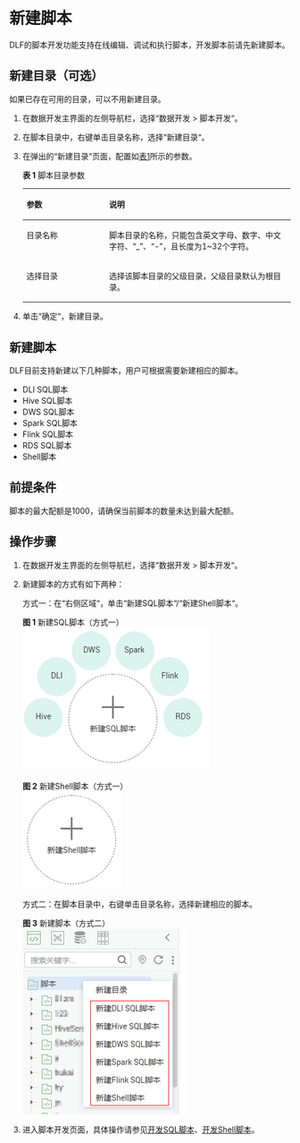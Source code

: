 # 新建脚本<a name="dayu_01_0423"></a>

DLF的脚本开发功能支持在线编辑、调试和执行脚本，开发脚本前请先新建脚本。

## 新建目录（可选）<a name="zh-cn_topic_0104967364_section536330414847"></a>

如果已存在可用的目录，可以不用新建目录。

1.  在数据开发主界面的左侧导航栏，选择“数据开发  \>  脚本开发“。
2.  在脚本目录中，右键单击目录名称，选择“新建目录“。
3.  在弹出的“新建目录“页面，配置如[表1](#zh-cn_topic_0104967364_table198901741223)所示的参数。

    **表 1**  脚本目录参数

    <a name="zh-cn_topic_0104967364_table198901741223"></a>
    <table><thead align="left"><tr id="zh-cn_topic_0104967364_row78906419215"><th class="cellrowborder" valign="top" width="30.830000000000002%" id="mcps1.2.3.1.1"><p id="zh-cn_topic_0104967364_p289017411213"><a name="zh-cn_topic_0104967364_p289017411213"></a><a name="zh-cn_topic_0104967364_p289017411213"></a>参数</p>
    </th>
    <th class="cellrowborder" valign="top" width="69.17%" id="mcps1.2.3.1.2"><p id="zh-cn_topic_0104967364_p989064120217"><a name="zh-cn_topic_0104967364_p989064120217"></a><a name="zh-cn_topic_0104967364_p989064120217"></a>说明</p>
    </th>
    </tr>
    </thead>
    <tbody><tr id="zh-cn_topic_0104967364_row2890941923"><td class="cellrowborder" valign="top" width="30.830000000000002%" headers="mcps1.2.3.1.1 "><p id="zh-cn_topic_0104967364_p208900411527"><a name="zh-cn_topic_0104967364_p208900411527"></a><a name="zh-cn_topic_0104967364_p208900411527"></a>目录名称</p>
    </td>
    <td class="cellrowborder" valign="top" width="69.17%" headers="mcps1.2.3.1.2 "><p id="zh-cn_topic_0104967364_p139064411625"><a name="zh-cn_topic_0104967364_p139064411625"></a><a name="zh-cn_topic_0104967364_p139064411625"></a>脚本目录的名称，只能包含英文字母、数字、中文字符、<span class="parmvalue" id="zh-cn_topic_0104967364_parmvalue1090674111212"><a name="zh-cn_topic_0104967364_parmvalue1090674111212"></a><a name="zh-cn_topic_0104967364_parmvalue1090674111212"></a>“_”</span>、<span class="parmvalue" id="zh-cn_topic_0104967364_parmvalue490610411421"><a name="zh-cn_topic_0104967364_parmvalue490610411421"></a><a name="zh-cn_topic_0104967364_parmvalue490610411421"></a>“-”</span>，且长度为1~32个字符。</p>
    </td>
    </tr>
    <tr id="zh-cn_topic_0104967364_row169062418212"><td class="cellrowborder" valign="top" width="30.830000000000002%" headers="mcps1.2.3.1.1 "><p id="zh-cn_topic_0104967364_p1906341323"><a name="zh-cn_topic_0104967364_p1906341323"></a><a name="zh-cn_topic_0104967364_p1906341323"></a>选择目录</p>
    </td>
    <td class="cellrowborder" valign="top" width="69.17%" headers="mcps1.2.3.1.2 "><p id="zh-cn_topic_0104967364_p19906134116216"><a name="zh-cn_topic_0104967364_p19906134116216"></a><a name="zh-cn_topic_0104967364_p19906134116216"></a>选择该脚本目录的父级目录，父级目录默认为根目录。</p>
    </td>
    </tr>
    </tbody>
    </table>

4.  单击“确定“，新建目录。

## 新建脚本<a name="zh-cn_topic_0104967364_section3093294014851"></a>

DLF目前支持新建以下几种脚本，用户可根据需要新建相应的脚本。

-   DLI SQL脚本
-   Hive SQL脚本
-   DWS SQL脚本
-   Spark SQL脚本
-   Flink SQL脚本
-   RDS SQL脚本
-   Shell脚本

## 前提条件<a name="zh-cn_topic_0104967364_section6802105051414"></a>

脚本的最大配额是1000，请确保当前脚本的数量未达到最大配额。

## 操作步骤<a name="zh-cn_topic_0104967364_section5424175515131"></a>

1.  在数据开发主界面的左侧导航栏，选择“数据开发  \>  脚本开发“。
2.  新建脚本的方式有如下两种：

    方式一：在“右侧区域“，单击“新建SQL脚本“/“新建Shell脚本“。

    **图 1**  新建SQL脚本（方式一）<a name="zh-cn_topic_0104967364_fig14395161233414"></a>  
    ![](figures/新建SQL脚本（方式一）.jpg "新建SQL脚本（方式一）")

    **图 2**  新建Shell脚本（方式一）<a name="zh-cn_topic_0104967364_fig1922106163517"></a>  
    ![](figures/新建Shell脚本（方式一）.png "新建Shell脚本（方式一）")

    方式二：在脚本目录中，右键单击目录名称，选择新建相应的脚本。

    **图 3**  新建脚本（方式二）<a name="zh-cn_topic_0104967364_fig5254195652714"></a>  
    ![](figures/新建脚本（方式二）.png "新建脚本（方式二）")

3.  进入脚本开发页面，具体操作请参见[开发SQL脚本](开发SQL脚本.md)、[开发Shell脚本](开发Shell脚本.md)。

